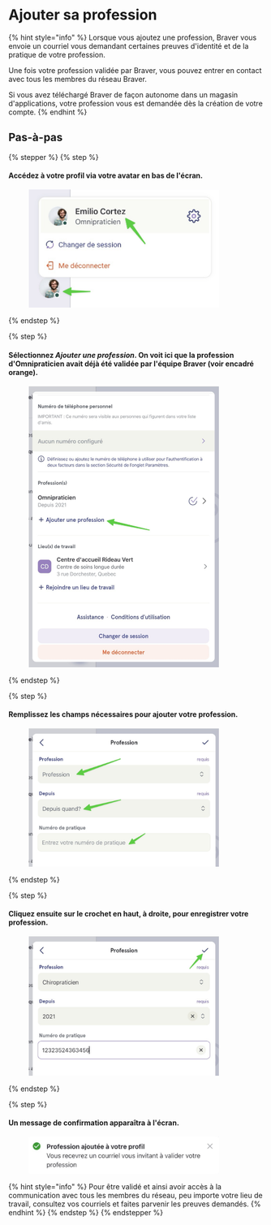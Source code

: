 # Ajouter sa profession

{% hint style="info" %}
Lorsque vous ajoutez une profession, Braver vous envoie un courriel vous demandant certaines preuves d'identité et de la pratique de votre profession.

Une fois votre profession validée par Braver, vous pouvez entrer en contact avec tous les membres du réseau Braver.

Si vous avez téléchargé Braver de façon autonome dans un magasin d'applications, votre profession vous est demandée dès la création de votre compte.
{% endhint %}

## Pas-à-pas

{% stepper %}
{% step %}
#### Accédez à votre profil via votre avatar en bas de l'écran.

<div align="left"><figure><img src="../../.gitbook/assets/Ajouter sa profession - Step 2.jpeg" alt="" width="375"><figcaption></figcaption></figure></div>
{% endstep %}

{% step %}
#### Sélectionnez _Ajouter une profession_. On voit ici que la profession d'Omnipraticien avait déjà été validée par l'équipe Braver (voir encadré orange).

<div align="left"><figure><img src="../../.gitbook/assets/Ajouter sa profession - Step 3.jpeg" alt="" width="375"><figcaption></figcaption></figure></div>
{% endstep %}

{% step %}
#### Remplissez les champs nécessaires pour ajouter votre profession.

<div align="left"><figure><img src="../../.gitbook/assets/Ajouter sa profession - Step 4.jpeg" alt="" width="375"><figcaption></figcaption></figure></div>
{% endstep %}

{% step %}
#### Cliquez ensuite sur le crochet en haut, à droite, pour enregistrer votre profession.

<div align="left"><figure><img src="../../.gitbook/assets/Ajouter sa profession - Step 5.jpeg" alt="" width="375"><figcaption></figcaption></figure></div>
{% endstep %}

{% step %}
#### Un message de confirmation apparaîtra à l'écran.

<div align="left"><figure><img src="../../.gitbook/assets/Ajouter sa profession - Step 6.jpeg" alt="" width="375"><figcaption></figcaption></figure></div>

{% hint style="info" %}
Pour être validé et ainsi avoir accès à la communication avec tous les membres du réseau, peu importe votre lieu de travail, consultez vos courriels et faites parvenir les preuves demandés.
{% endhint %}
{% endstep %}
{% endstepper %}
